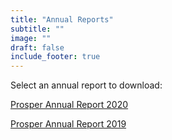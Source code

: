 ```yaml
---
title: "Annual Reports"
subtitle: ""
image: ""
draft: false
include_footer: true
---
```


Select an annual report to download:

<!-- Add a new one at the top here -->

<div class="report-card">
    <a href="/Prosper-Annual-Report-2020.pdf">
        <i class="report-icon fa fa-file-text fa-2x"></i>
        <p class="report-title">Prosper Annual Report 2020</p>
    </a>
</div>


<div class="report-card">
    <a href="/Prosper-Annual-Report-2019.pdf">
        <i class="report-icon fa fa-file-text fa-2x"></i>
        <p class="report-title">Prosper Annual Report 2019</p>
    </a>
</div>
